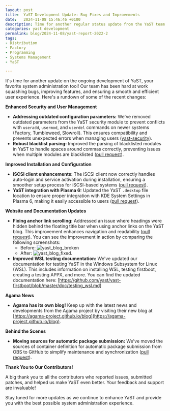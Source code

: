 ```yaml
---
layout: post
title:  YaST Development Update: Bug Fixes and Improvements
date:   2024-11-08 15:46:46 +0100
description: Time for another regular status update from the YaST team with news about YaST itself.
categories: yast development
permalink: blog/2024-11-08/yast-report-2022-2
tags:
- Distribution
- Factory
- Programming
- Systems Management
- YaST

---
```


It's time for another update on the ongoing development of YaST, your favorite system administration tool! Our team has been hard at work squashing bugs, improving features, and ensuring a smooth and efficient user experience. Here's a rundown of some of the recent changes:

**Enhanced Security and User Management**

  * **Addressing outdated configuration parameters:** We've removed outdated parameters from the YaST security module to prevent conflicts with `useradd`, `usermod`, and `userdel` commands on newer systems (Factory, Tumbleweed, Slowroll). This ensures compatibility and prevents unexpected errors when managing users ([yast-security](https://github.com/yast/yast-security/pull/160)).
  * **Robust blacklist parsing:** Improved the parsing of blacklisted modules in YaST to handle spaces around commas correctly, preventing issues when multiple modules are blacklisted ([pull request](https://github.com/yast/yast-installation/pull/1127)).

**Improved Installation and Configuration**

  * **iSCSI client enhancements:**  The iSCSI client now correctly handles auto-login and service activation during installation, ensuring a smoother setup process for iSCSI-based systems ([pull request](https://github.com/yast/yast-iscsi-client/pull/132)).
  * **YaST integration with Plasma 6:** Updated the YaST `.desktop` file location to ensure proper integration with KDE System Settings in Plasma 6, making it easily accessible to users ([pull request](https://github.com/yast/yast-control-center/pull/60)).

**Website and Documentation Updates**

  * **Fixing anchor link scrolling:** Addressed an issue where headings were hidden behind the floating title bar when using anchor links on the YaST blog. This improvement enhances navigation and readability ([pull request](https://github.com/yast/yast.github.io/pull/372)). You can see the improvement in action by comparing the following screenshots:
    * Before: <img src="https://github.com/user-attachments/assets/702b0bfd-e567-4ee9-a176-b8ad20baee70" alt="yast_blog_broken">
    * After: <img src="https://github.com/user-attachments/assets/2e277f9a-d7fa-494e-b448-4f6fe73c5bd3" alt="yast_blog_fixed">.
  * **Improved WSL testing documentation:** We've updated our documentation for testing YaST in the Windows Subsystem for Linux (WSL). This includes information on installing WSL, testing firstboot, creating a testing APPX, and more. You can find the updated documentation here: [https://github.com/yast/yast-firstboot/blob/master/doc/testing_wsl.md]

**Agama News**

*  **Agama has its own blog!**  Keep up with the latest news and developments from the Agama project by visiting their new blog at [https://agama-project.github.io/blog](https://agama-project.github.io/blog).

**Behind the Scenes**

  * **Moving sources for automatic package submission:** We've moved the sources of container definition for automatic package submission from OBS to GitHub to simplify maintenance and synchronization ([pull request](https://github.com/yast/ci-yast-rake-container/pull/1)).

**Thank You to Our Contributors!**

A big thank you to all the contributors who reported issues, submitted patches, and helped us make YaST even better. Your feedback and support are invaluable!

Stay tuned for more updates as we continue to enhance YaST and provide you with the best possible system administration experience.
